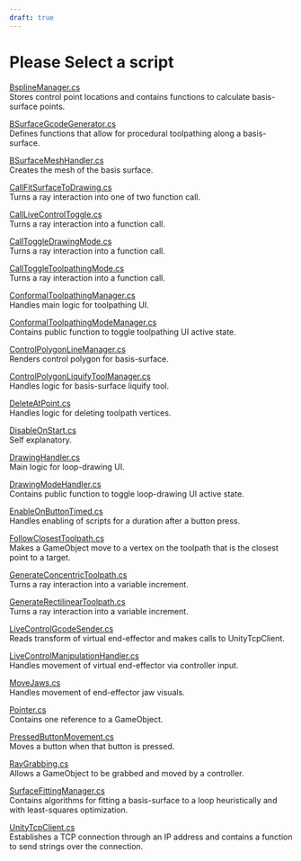 ```yaml
---
draft: true
---
```


# Please Select a script

[BsplineManager.cs](./BsplineManager)  
Stores control point locations and contains functions to calculate basis-surface points.

[BSurfaceGcodeGenerator.cs](./BSurfaceGcodeGenerator)  
Defines functions that allow for procedural toolpathing along a basis-surface.

[BSurfaceMeshHandler.cs](./BSurfaceMeshHandler)  
Creates the mesh of the basis surface.

[CallFitSurfaceToDrawing.cs](./CallFitSurfaceToDrawing)  
Turns a ray interaction into one of two function call.

[CallLiveControlToggle.cs](./CallLiveControlToggle)  
Turns a ray interaction into a function call.

[CallToggleDrawingMode.cs](./CallToggleDrawingMode)  
Turns a ray interaction into a function call.

[CallToggleToolpathingMode.cs](./CallToggleToolpathingMode)  
Turns a ray interaction into a function call.

[ConformalToolpathingManager.cs](./ConformalToolpathingManager)  
Handles main logic for toolpathing UI.

[ConformalToolpathingModeManager.cs](./ConformalToolpathingModeManager)  
Contains public function to toggle toolpathing UI active state.

[ControlPolygonLineManager.cs](./ControlPolygonLineManager)  
Renders control polygon for basis-surface.

[ControlPolygonLiquifyToolManager.cs](./ControlPolygonLiquifyToolManager)  
Handles logic for basis-surface liquify tool.

[DeleteAtPoint.cs](./DeleteAtPoint)  
Handles logic for deleting toolpath vertices.

[DisableOnStart.cs](./DisableOnStart)  
Self explanatory.

[DrawingHandler.cs](./DrawingHandler)  
Main logic for loop-drawing UI.

[DrawingModeHandler.cs](./DrawingModeHandler)  
Contains public function to toggle loop-drawing UI active state.

[EnableOnButtonTimed.cs](./EnableOnButtonTimed)  
Handles enabling of scripts for a duration after a button press.

[FollowClosestToolpath.cs](./FollowClosestToolpath)  
Makes a GameObject move to a vertex on the toolpath that is the closest point to a target.

[GenerateConcentricToolpath.cs](./GenerateConcentricToolpath)  
Turns a ray interaction into a variable increment.

[GenerateRectilinearToolpath.cs](./GenerateRectilinearToolpath)  
Turns a ray interaction into a variable increment.

[LiveControlGcodeSender.cs](./LiveControlGcodeSender)  
Reads transform of virtual end-effector and makes calls to UnityTcpClient.

[LiveControlManipulationHandler.cs](./LiveControlManipulationHandler)  
Handles movement of virtual end-effector via controller input.

[MoveJaws.cs](./MoveJaws)  
Handles movement of end-effector jaw visuals.

[Pointer.cs](./Pointer)  
Contains one reference to a GameObject.

[PressedButtonMovement.cs](./PressedButtonMovement)  
Moves a button when that button is pressed.

[RayGrabbing.cs](./RayGrabbing)  
Allows a GameObject to be grabbed and moved by a controller.

[SurfaceFittingManager.cs](./SurfaceFittingManager)  
Contains algorithms for fitting a basis-surface to a loop heuristically and with least-squares optimization.

[UnityTcpClient.cs](./UnityTcpClient)  
Establishes a TCP connection through an IP address and contains a function to send strings over the connection.

